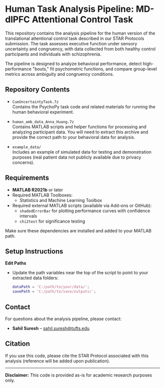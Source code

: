 # Human Task Analysis Pipeline: MD-dlPFC Attentional Control Task

This repository contains the analysis pipeline for the human version of the translational attentional control task described in our STAR Protocols submission. The task assesses executive function under sensory uncertainty and congruency, with data collected from both healthy control participants and individuals with schizophrenia.

The pipeline is designed to analyze behavioral performance, detect high-performance "bouts," fit psychometric functions, and compare group-level metrics across ambiguity and congruency conditions.

## Repository Contents

- `CueUncertaintyTask.7z`  
  Contains the PsychoPy task code and related materials for running the human behavioral experiment.

- `human_amb_data_Anna_Huang.7z`  
  Contains MATLAB scripts and helper functions for processing and analyzing participant data. You will need to extract this archive and provide the correct path to your behavioral data for analysis.

- `example_data/`  
  Includes an example of simulated data for testing and demonstration purposes (real patient data not publicly available due to privacy concerns).

## Requirements

- **MATLAB R2021b** or later
- Required MATLAB Toolboxes:
  - Statistics and Machine Learning Toolbox
- Required external MATLAB scripts (available via Add-ons or GitHub):
  - `shadedErrorBar` for plotting performance curves with confidence intervals
  - `chi2test` for significance testing

Make sure these dependencies are installed and added to your MATLAB path.

## Setup Instructions

**Edit Paths**
   - Update the path variables near the top of the script to point to your extracted data folders:
     ```matlab
     dataPath = 'C:/path/to/your/data/';
     savePath = 'C:/path/to/save/outputs/';
     ```

## Contact

For questions about the analysis pipeline, please contact:

- **Sahil Suresh** – [sahil.suresh@tufts.edu](mailto:sahil.suresh@tufts.edu)

## Citation

If you use this code, please cite the STAR Protocol associated with this analysis (reference will be added upon publication).

---

**Disclaimer:** This code is provided as-is for academic research purposes only.
